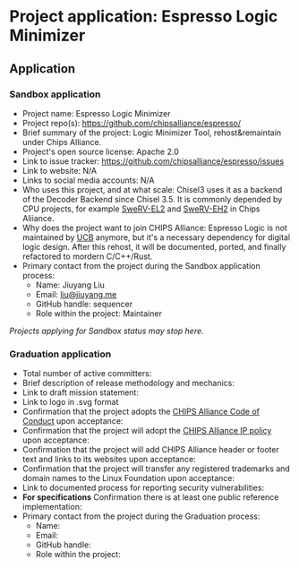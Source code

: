 # Project application: Espresso Logic Minimizer

## Application

### Sandbox application

* Project name: Espresso Logic Minimizer
* Project repo(s): https://github.com/chipsalliance/espresso/
* Brief summary of the project: Logic Minimizer Tool, rehost&remaintain under Chips Alliance.
* Project's open source license: Apache 2.0
* Link to issue tracker: https://github.com/chipsalliance/espresso/issues
* Link to website: N/A
* Links to social media accounts: N/A
* Who uses this project, and at what scale: Chisel3 uses it as a backend of the Decoder Backend since Chisel 3.5. It is commonly depended by CPU projects, for example [SweRV-EL2](https://github.com/chipsalliance/Cores-SweRV-EL2/blob/master/design/ifu/el2_ifu_compress_ctl.sv) and [SweRV-EH2](https://github.com/chipsalliance/Cores-SweRV-EH2/blob/master/design/ifu/eh2_ifu_compress_ctl.sv) in Chips Aliiance.
* Why does the project want to join CHIPS Alliance: Espresso Logic is not maintained by [UCB](https://ptolemy.berkeley.edu/projects/embedded/pubs/downloads/espresso/README) anymore, but it's a necessary dependency for digital logic design. After this rehost, it will be documented, ported, and finally refactored to mordern C/C++/Rust.
* Primary contact from the project during the Sandbox application process:
  * Name: Jiuyang Liu
  * Email: liu@jiuyang.me
  * GitHub handle: sequencer
  * Role within the project: Maintainer

*Projects applying for Sandbox status may stop here.*

### Graduation application

* Total number of active committers:
* Brief description of release methodology and mechanics:
* Link to draft mission statement:
* Link to logo in .svg format
* Confirmation that the project adopts the [CHIPS Alliance Code of Conduct](https://lfprojects.org/policies/code-of-conduct/) upon acceptance:
* Confirmation that the project will adopt the [CHIPS Alliance IP policy](https://technical-charter.chipsalliance.org) upon acceptance:
* Confirmation that the project will add CHIPS Alliance header or footer text and links to its websites upon acceptance:
* Confirmation that the project will transfer any registered trademarks and domain names to the Linux Foundation upon acceptance:
* Link to documented process for reporting security vulnerabilities:
* **For specifications** Confirmation there is at least one public reference implementation:
* Primary contact from the project during the Graduation process:
  * Name:
  * Email:
  * GitHub handle:
  * Role within the project:
